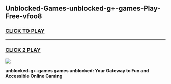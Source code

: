 
## Unblocked-Games-unblocked-g+-games-Play-Free-vfoo8
<h3>
<a href="https://premium76.site?title=unblocked-g+-games&ref=20A">CLICK TO PLAY</a></h3>
<hr>

<h3>
<a href="https://premium76.site?title=unblocked-g+-games&ref=20A">CLICK 2 PLAY</a>
  
</h3>

<a href="https://premium76.site?title=unblocked-g+-games&ref=20A"><img src="https://clearcache.store/games.png"></a>


**unblocked-g+-games games unblocked: Your Gateway to Fun and Accessible Online Gaming**

